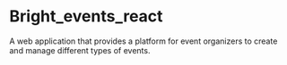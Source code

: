 # Bright_events_react
A web application that provides a platform for event organizers to create and manage different types of events.
